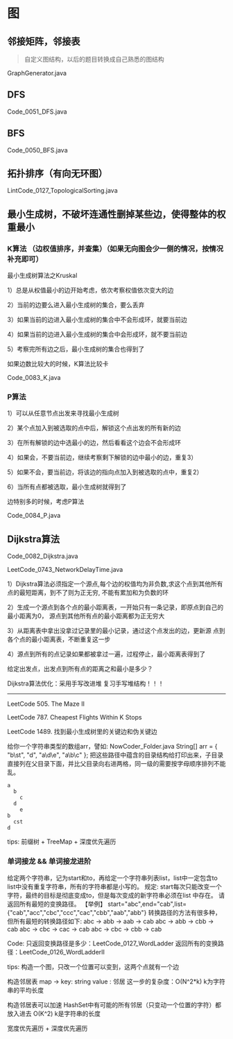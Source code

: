 # 图

## 邻接矩阵，邻接表

> 自定义图结构，以后的题目转换成自己熟悉的图结构

GraphGenerator.java

## DFS

Code_0051_DFS.java

## BFS

Code_0050_BFS.java

## 拓扑排序（有向无环图）

LintCode_0127_TopologicalSorting.java

## 最小生成树，不破坏连通性删掉某些边，使得整体的权重最小

### K算法 （边权值排序，并查集）（如果无向图会少一侧的情况，按情况补充即可）

最小生成树算法之Kruskal

  1）总是从权值最小的边开始考虑，依次考察权值依次变大的边

  2）当前的边要么进入最小生成树的集合，要么丢弃

  3）如果当前的边进入最小生成树的集合中不会形成环，就要当前边

  4）如果当前的边进入最小生成树的集合中会形成环，就不要当前边

  5）考察完所有边之后，最小生成树的集合也得到了

如果边数比较大的时候，K算法比较卡

Code_0083_K.java

### P算法

  1）可以从任意节点出发来寻找最小生成树

  2）某个点加入到被选取的点中后，解锁这个点出发的所有新的边

  3）在所有解锁的边中选最小的边，然后看看这个边会不会形成环

  4）如果会，不要当前边，继续考察剩下解锁的边中最小的边，重复3）

  5）如果不会，要当前边，将该边的指向点加入到被选取的点中，重复2）

  6）当所有点都被选取，最小生成树就得到了

边特别多的时候，考虑P算法

Code_0084_P.java

## Dijkstra算法

Code_0082_Dijkstra.java

LeetCode_0743_NetworkDelayTime.java

1）Dijkstra算法必须指定一个源点,每个边的权值均为非负数,求这个点到其他所有点的最短距离，到不了则为正无穷, 不能有累加和为负数的环

2）生成一个源点到各个点的最小距离表，一开始只有一条记录，即原点到自己的最小距离为0， 源点到其他所有点的最小距离都为正无穷大

3）从距离表中拿出没拿过记录里的最小记录，通过这个点发出的边，更新源 点到各个点的最小距离表，不断重复这一步

4）源点到所有的点记录如果都被拿过一遍，过程停止，最小距离表得到了

给定出发点，出发点到所有点的距离之和最小是多少？

Dijkstra算法优化：采用手写改进堆 复习手写堆结构！！！

---

LeetCode 505. The Maze II

LeetCode 787. Cheapest Flights Within K Stops

LeetCode 1489. 找到最小生成树里的关键边和伪关键边

给你一个字符串类型的数组arr，譬如:
NowCoder_Folder.java
String[] arr = { "b\st", "d\", "a\d\e", "a\b\c" };
把这些路径中蕴含的目录结构给打印出来，子目录直接列在父目录下面，并比父目录向右进两格，同一级的需要按字母顺序排列不能乱。

```text
a
  b
    c
  d
    e
b
  cst
d
```

tips:
前缀树 + TreeMap + 深度优先遍历

### 单词接龙 && 单词接龙进阶

给定两个字符串，记为start和to，再给定一个字符串列表list，list中一定包含to list中没有重复字符串，所有的字符串都是小写的。
规定: start每次只能改变一个字符，最终的目标是彻底变成to，但是每次变成的新字符串必须在list 中存在。
请返回所有最短的变换路径。
【举例】
start="abc",end="cab",list={"cab","acc","cbc","ccc","cac","cbb","aab","abb"}
转换路径的方法有很多种，但所有最短的转换路径如下:
abc -> abb -> aab -> cab
abc -> abb -> cbb -> cab
abc -> cbc -> cac -> cab
abc -> cbc -> cbb -> cab

Code:
只返回变换路径是多少：LeetCode_0127_WordLadder
返回所有的变换路径：LeetCode_0126_WordLadderII

tips:
构造一个图，只改一个位置可以变到，这两个点就有一个边

构造邻居表
map -> key: string value : 邻居
这一步的复杂度：O(N^2*k) k为字符串的平均长度

构造邻居表可以加速
HashSet中有可能的所有邻居（只变动一个位置的字符）都放入进去 O(K^2) k是字符串的长度

宽度优先遍历 + 深度优先遍历
